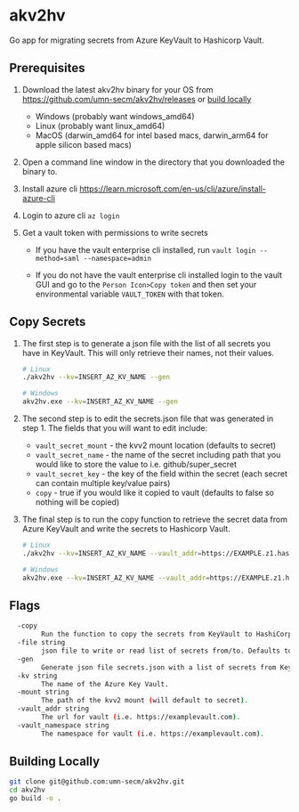 # akv2hv
Go app for migrating secrets from Azure KeyVault to Hashicorp Vault.

## Prerequisites

1. Download the latest akv2hv binary for your OS from https://github.com/umn-secm/akv2hv/releases or [build locally](./README.md#building-locally)

      - Windows (probably want windows_amd64)
      - Linux (probably want linux_amd64)
      - MacOS (darwin_amd64 for intel based macs, darwin_arm64 for apple silicon based macs)

2. Open a command line window in the directory that you downloaded the binary to.

2. Install azure cli <https://learn.microsoft.com/en-us/cli/azure/install-azure-cli>

3. Login to azure cli `az login`

4. Get a vault token with permissions to write secrets

    - If you have the vault enterprise cli installed, run `vault login --method=saml --namespace=admin`

    - If you do not have the vault enterprise cli installed login to the vault GUI and go to the `Person Icon>Copy token` and then set your environmental variable `VAULT_TOKEN` with that token.

## Copy Secrets

1. The first step is to generate a json file with the list of all secrets you have in KeyVault. This will only retrieve their names, not their values.

    ```bash
    # Linux
    ./akv2hv --kv=INSERT_AZ_KV_NAME --gen

    # Windows
    akv2hv.exe --kv=INSERT_AZ_KV_NAME --gen
    ```

2. The second step is to edit the secrets.json file that was generated in step 1. The fields that you will want to edit include:

    - `vault_secret_mount`      - the kvv2 mount location (defaults to secret)
    - `vault_secret_name` 	  - the name of the secret including path that you would like to store the value to i.e. github/super_secret
    - `vault_secret_key`      - the key of the field within the secret (each secret can contain multiple key/value pairs)
    - `copy`                  - true if you would like it copied to vault (defaults to false so nothing will be copied)

3. The final step is to run the copy function to retrieve the secret data from Azure KeyVault and write the secrets to Hashicorp Vault.

    ```bash
    # Linux
    ./akv2hv --kv=INSERT_AZ_KV_NAME --vault_addr=https://EXAMPLE.z1.hashicorp.cloud:8200/ --vault_namespace=admin/namespace --copy

    # Windows
    akv2hv.exe --kv=INSERT_AZ_KV_NAME --vault_addr=https://EXAMPLE.z1.hashicorp.cloud:8200/ --vault_namespace=admin/namespace --copy
    ```

## Flags

``` bash
  -copy
        Run the function to copy the secrets from KeyVault to HashiCorp Vault based on the secrets.json locations.
  -file string
        json file to write or read list of secrets from/to. Defaults to secrets.json in the current directory
  -gen
        Generate json file secrets.json with a list of secrets from KeyVault as keys.
  -kv string
        The name of the Azure Key Vault.
  -mount string
        The path of the kvv2 mount (will default to secret).
  -vault_addr string
        The url for vault (i.e. https://examplevault.com).
  -vault_namespace string
        The namespace for vault (i.e. https://examplevault.com).
```


## Building Locally

```bash
git clone git@github.com:umn-secm/akv2hv.git
cd akv2hv
go build -o .
```

